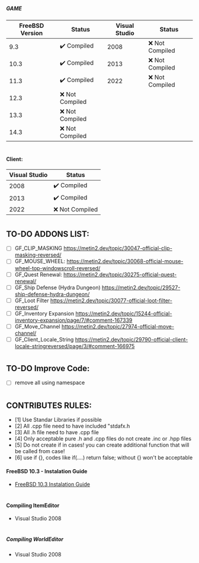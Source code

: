 ##### GAME
| FreeBSD Version | Status              | Visual Studio | Status              |
|------------------|--------------------|------------------|--------------------|
| 9.3              | ✔️ Compiled       | 2008              | ❌ Not Compiled   |
| 10.3             | ✔️ Compiled       | 2013              | ❌ Not Compiled   |
| 11.3             | ✔️ Compiled       | 2022              | ❌ Not Compiled   |
| 12.3             | ❌ Not Compiled   |
| 13.3             | ❌ Not Compiled   |
| 14.3             | ❌ Not Compiled   |
#

#### Client:
| Visual Studio     | Status             |
|------------------|---------------------|
| 2008              | ✔️ Compiled       |
| 2013              | ✔️ Compiled       |
| 2022              | ❌ Not Compiled   |
#

## TO-DO ADDONS LIST:
- [ ] GF_CLIP_MASKING https://metin2.dev/topic/30047-official-clip-masking-reversed/
- [ ] GF_MOUSE_WHEEL: https://metin2.dev/topic/30068-official-mouse-wheel-top-windowscroll-reversed/
- [ ] GF_Quest Renewal: https://metin2.dev/topic/30275-official-quest-renewal/
- [ ] GF_Ship Defense (Hydra Dungeon) https://metin2.dev/topic/29527-ship-defense-hydra-dungeon/
- [ ] GF_Loot Filter https://metin2.dev/topic/30077-official-loot-filter-reversed/
- [ ] GF_Inventory Expansion https://metin2.dev/topic/15244-official-inventory-expansion/page/7/#comment-167339
- [ ] GF_Move_Channel https://metin2.dev/topic/27974-official-move-channel/
- [ ] GF_Client_Locale_String https://metin2.dev/topic/29790-official-client-locale-stringreversed/page/3/#comment-166975
#

## TO-DO Improve Code:
- [ ] remove all using namespace
#

## CONTRIBUTES RULES:
- [1] Use Standar Libraries if possible
- [2] All .cpp file need to have included "stdafx.h
- [3] All .h file need to have .cpp file
- [4] Only acceptable pure .h and .cpp files do not create .inc or .hpp files
- [5] Do not create if in cases! you can create additional function that will be called from case!
- [6] use if {}, codes like if(....) return false; without {} won't be acceptable

#### FreeBSD 10.3 - Instalation Guide
- [FreeBSD 10.3 Instalation Guide](https://github.com/EclipseShade/Metin2-Source/wiki/FreeBSD-10.3-Instalation-Guide)
#

#### Compiling ItemEditor
- Visual Studio 2008
#

##### Compiling WorldEditor
- Visual Studio 2008
#
